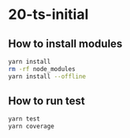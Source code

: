 # 20-ts-initial

## How to install modules

```bash
yarn install
rm -rf node_modules
yarn install --offline
```

## How to run test

```bash
yarn test
yarn coverage
```

